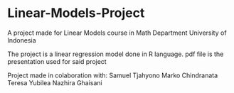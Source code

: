 # Linear-Models-Project
A project made for Linear Models course in Math Department University of Indonesia

The project is a linear regression model done in R language.
pdf file is the presentation used for said project

Project made in colaboration with:
Samuel Tjahyono
Marko Chindranata
Teresa Yubilea
Nazhira Ghaisani

